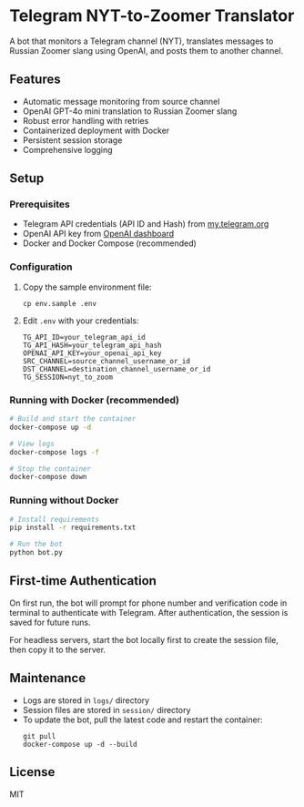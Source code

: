 # Telegram NYT-to-Zoomer Translator

A bot that monitors a Telegram channel (NYT), translates messages to Russian Zoomer slang using OpenAI, and posts them to another channel.

## Features

- Automatic message monitoring from source channel
- OpenAI GPT-4o mini translation to Russian Zoomer slang
- Robust error handling with retries
- Containerized deployment with Docker
- Persistent session storage
- Comprehensive logging

## Setup

### Prerequisites

- Telegram API credentials (API ID and Hash) from [my.telegram.org](https://my.telegram.org/)
- OpenAI API key from [OpenAI dashboard](https://platform.openai.com/account/api-keys)
- Docker and Docker Compose (recommended)

### Configuration

1. Copy the sample environment file:
   ```
   cp env.sample .env
   ```

2. Edit `.env` with your credentials:
   ```
   TG_API_ID=your_telegram_api_id
   TG_API_HASH=your_telegram_api_hash
   OPENAI_API_KEY=your_openai_api_key
   SRC_CHANNEL=source_channel_username_or_id
   DST_CHANNEL=destination_channel_username_or_id
   TG_SESSION=nyt_to_zoom
   ```

### Running with Docker (recommended)

```bash
# Build and start the container
docker-compose up -d

# View logs
docker-compose logs -f

# Stop the container
docker-compose down
```

### Running without Docker

```bash
# Install requirements
pip install -r requirements.txt

# Run the bot
python bot.py
```

## First-time Authentication

On first run, the bot will prompt for phone number and verification code in terminal to authenticate with Telegram. After authentication, the session is saved for future runs.

For headless servers, start the bot locally first to create the session file, then copy it to the server.

## Maintenance

- Logs are stored in `logs/` directory
- Session files are stored in `session/` directory
- To update the bot, pull the latest code and restart the container:
  ```
  git pull
  docker-compose up -d --build
  ```

## License

MIT 